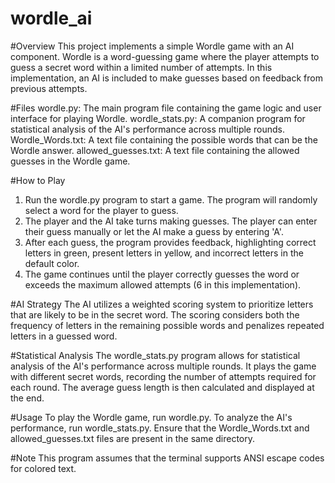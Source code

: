 # wordle_ai

#Overview
This project implements a simple Wordle game with an AI component. Wordle is a word-guessing game where the player attempts to guess a secret word within a limited number of attempts. In this implementation, an AI is included to make guesses based on feedback from previous attempts.

#Files
wordle.py: The main program file containing the game logic and user interface for playing Wordle.
wordle_stats.py: A companion program for statistical analysis of the AI's performance across multiple rounds.
Wordle_Words.txt: A text file containing the possible words that can be the Wordle answer.
allowed_guesses.txt: A text file containing the allowed guesses in the Wordle game.

#How to Play
1. Run the wordle.py program to start a game. The program will randomly select a word for the player to guess.
2. The player and the AI take turns making guesses. The player can enter their guess manually or let the AI make a guess by entering 'A'.
3. After each guess, the program provides feedback, highlighting correct letters in green, present letters in yellow, and incorrect letters in the default color.
4. The game continues until the player correctly guesses the word or exceeds the maximum allowed attempts (6 in this implementation).

#AI Strategy
The AI utilizes a weighted scoring system to prioritize letters that are likely to be in the secret word. The scoring considers both the frequency of letters in the remaining possible words and penalizes repeated letters in a guessed word.

#Statistical Analysis
The wordle_stats.py program allows for statistical analysis of the AI's performance across multiple rounds. It plays the game with different secret words, recording the number of attempts required for each round. The average guess length is then calculated and displayed at the end.

#Usage
To play the Wordle game, run wordle.py. To analyze the AI's performance, run wordle_stats.py. Ensure that the Wordle_Words.txt and allowed_guesses.txt files are present in the same directory.

#Note
This program assumes that the terminal supports ANSI escape codes for colored text.
